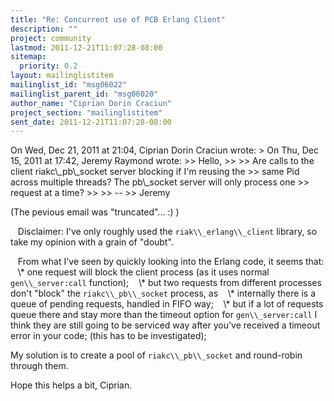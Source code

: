 ```yaml
---
title: "Re: Concurrent use of PCB Erlang Client"
description: ""
project: community
lastmod: 2011-12-21T11:07:28-08:00
sitemap:
  priority: 0.2
layout: mailinglistitem
mailinglist_id: "msg06022"
mailinglist_parent_id: "msg06020"
author_name: "Ciprian Dorin Craciun"
project_section: "mailinglistitem"
sent_date: 2011-12-21T11:07:28-08:00
---
```



On Wed, Dec 21, 2011 at 21:04, Ciprian Dorin Craciun
 wrote:
&gt; On Thu, Dec 15, 2011 at 17:42, Jeremy Raymond  wrote:
&gt;&gt; Hello,
&gt;&gt;
&gt;&gt; Are calls to the client riakc\\_pb\\_socket server blocking if I'm reusing the
&gt;&gt; same Pid across multiple threads? The pb\\_socket server will only process one
&gt;&gt; request at a time?
&gt;&gt;
&gt;&gt; --
&gt;&gt; Jeremy


 (The pevious email was "truncated"... :) )

    Disclaimer: I've only roughly used the `riak\\_erlang\\_client` library,
so take my opinion with a grain of "doubt".

    From what I've seen by quickly looking into the Erlang code, it seems that:
    \\* one request will block the client process (as it uses normal
 `gen\\_server:call` function);
    \\* but two requests from different processes don't "block" the
 `riakc\\_pb\\_socket` process, as
    \\* internally there is a queue of pending requests, handled in FIFO way;
    \\* but if a lot of requests queue there and stay more than the
timeout option for `gen\\_server:call` I think they are still going to
be serviced way after you've received a timeout error in your code;
(this has to be investigated);

 My solution is to create a pool of `riakc\\_pb\\_socket` and
round-robin through them.

 Hope this helps a bit,
 Ciprian.

